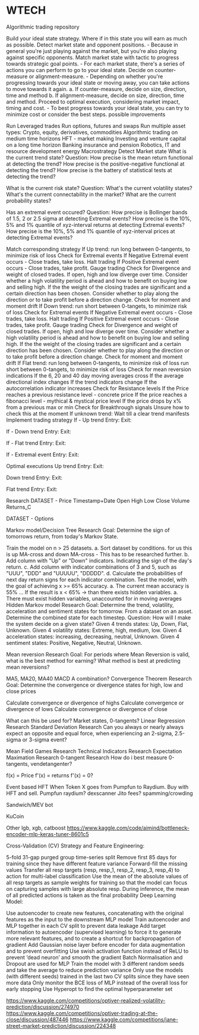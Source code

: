 # WTECH
Algorithmic trading repository


Build your ideal state strategy. Where if in this state you will earn as much as possible.
Detect market state and opponent positions. - Because in general you're just playing against the market, but you're also playing against specific opponents.
Match market state with tactic to progress towards strategic goal points. - For each market state, there's a series of actions you can perform to go to your ideal state.
Decide on counter-measure or alignment-measure. - Depending on whether you're progressing towards your ideal state or moving away, you can take actions to move towards it again. a. If counter-measure, decide on size, direction, time and method b. If alignment-measure, decide on size, direction, time and method.
Proceed to optimal execution, considering market impact, timing and cost. - To best progress towards your ideal state, you can try to minimize cost or consider the best steps.
possible improvements

Run Leveraged trades
Run options, futures and swaps
Run multiple asset types: Crypto, equity, derivatives, commodities
Algorithmic trading on medium time horizons
HFT - market making
Investing and venture capital on a long time horizon
Banking insurance and pension
Robotics, IT and resource development
energy
Macrostrategy
Detect Market state
What is the current trend state?
Question:
How precise is the mean return functional at detecting the trend?
How precise is the positive-negative functional at detecting the trend?
How precise is the battery of statistical tests at detecting the trend?

What is the current risk state?
Question:
What's the current volatility states?
What's the current connectability in the market?
What are the current probability states?

Has an extremal event occured?
Question:
How precise is Bollinger bands of 1.5, 2 or 2.5 sigma at detecting Extremal events?
How precise is the 10%, 5% and 1% quantile of xyz-interval returns at detecting Extremal events?
How precise is the 10%, 5% and 1% quantile of xyz-interval prices at detecting Extremal events?

Match corresponding strategy
If Up trend:
run long between 0-tangents, to minimize risk of loss
Check for Extremal events
If Negative Extremal event occurs - Close trades, take loss. Halt trading
If Positive Extremal event occurs - Close trades, take profit. Gauge trading
Check for Divergence and weight of closed trades.
If open, high and low diverge over time.
Consider whether a high volatility period is ahead and how to benefit on buying low and selling high.
If the the weight of the closing trades are significant and a certain direction has been chosen.
Consider whether to play along the direction or to take profit before a direction change.
Check for moment and moment drift
If Down trend:
run short between 0-tangets, to minimize risk of loss
Check for Extremal events
If Negative Extremal event occurs - Close trades, take loss. Halt trading
If Positive Extremal event occurs - Close trades, take profit. Gauge trading
Check for Divergence and weight of closed trades.
If open, high and low diverge over time.
Consider whether a high volatility period is ahead and how to benefit on buying low and selling high.
If the the weight of the closing trades are significant and a certain direction has been chosen.
Consider whether to play along the direction or to take profit before a direction change.
Check for moment and moment drift
If Flat trend:
run long between 0-tangents, to minimize risk of loss
run short between 0-tangets, to minimize risk of loss
Check for mean reversion indications
If the 6, 20 and 40 day moving averages cross
If the average directional index changes
If the trend indicators change
If the autocorrelation indicator increases
Check for Resistance levels If the Price reaches a previous resistance level - concrete price If the price reaches a fibonacci level - mythical & mystical price level If the price drops by x% from a previous max or min
Check for Breakthrough signals Unsure how to check this at the moment
If unknown trend:
Wait till a clear trend manifests
Implement trading strategy
If - Up trend
Entry:
Exit:

If - Down trend
Entry:
Exit:

If - Flat trend
Entry:
Exit:

If - Extremal event
Entry:
Exit:

Optimal executions
Up trend
Entry:
Exit:

Down trend
Entry:
Exit:

Flat trend
Entry:
Exit:

Research
DATASET - Price Timestamp+Date Open High Low Close Volume Returns_C

DATASET - Options

Markov model/Decision Tree Research
Goal: Determine the sign of tomorrows return, from today's Markov State.

Train the model on n > 25 datasets.
a. Sort dataset by conditions. for us this is up MA-cross and down MA-cross - This has to be researched further.
b. Add column with "Up" or "Down" indicators. Indicating the sign of the day's return.
c. Add column with indicator combinations of 3 and 5, such as "UUU", "DDD" and "UUUUU", "DDDDD".
d. Calculate the probabilities of next day return signs for each indicator combination.
Test the model, with the goal of achieving x >= 65% accuracy.
a. The current mean accuracy is 55% ...
If the result is x < 65% -> than there exists hidden variables. a. There must exist hidden variables, unaccounted for in moving averages
Hidden Markov model Research
Goal: Determine the trend, volatility, acceleration and sentiment states for tomorrow.
From a dataset on an asset. Determine the combined state for each timestep.
Question: How will I make the system decide on a given state?
Given 4 trends states: Up, Down, Flat, Unknown.
Given 4 volatility states: Extreme, high, medium, low.
Given 4 acceleration states: increasing, decreasing, neutral, Unknown.
Given 4 sentiment states: Positive, Negative, Neutral, Unknown.

Mean reversion Research
Goal: For periods where Mean Reversion is valid, what is the best method for earning?
What method is best at predicting mean reversions?

MA5, MA20, MA40
MACD
A combination?
Convergence Theorem Research
Goal: Determine the convergence or divergence states for high, low and close prices

Calculate convergence or divergence of highs
Calculate convergence or divergence of lows
Calculate convergence or divergence of close

What can this be used for? Market states, 0-tangents?
Linear Regression Research
Standard Deviation Research
Can you always or nearly always expect an opposite and equal force, when experiencing an 2-sigma, 2.5-sigma or 3-sigma event?

Mean Field Games Research
Technical Indicators Research
Expectation Maximation Research
0-tangent Research
How do i best measure 0-tangents, vendetangenter?

f(x) = Price f'(x) = returns f'(x) = 0?

Event based HFT
When Token X goes from Pumpfun to Raydium. Buy with HFT and sell. Pumpfun raydium? dexscanner Jito fees? spamming/crowding

Sandwich/MEV bot

KuCoin

Other
lgb, xgb, catboost https://www.kaggle.com/code/aimind/bottleneck-encoder-mlp-keras-tuner-8601c5

Cross-Validation (CV) Strategy and Feature Engineering:

5-fold 31-gap purged group time-series split Remove first 85 days for training since they have different feature variance Forward-fill the missing values Transfer all resp targets (resp, resp_1, resp_2, resp_3, resp_4) to action for multi-label classification Use the mean of the absolute values of all resp targets as sample weights for training so that the model can focus on capturing samples with large absolute resp. During inference, the mean of all predicted actions is taken as the final probability Deep Learning Model:

Use autoencoder to create new features, concatenating with the original features as the input to the downstream MLP model Train autoencoder and MLP together in each CV split to prevent data leakage Add target information to autoencoder (supervised learning) to force it to generate more relevant features, and to create a shortcut for backpropagation of gradient Add Gaussian noise layer before encoder for data augmentation and to prevent overfitting Use swish activation function instead of ReLU to prevent ‘dead neuron’ and smooth the gradient Batch Normalisation and Dropout are used for MLP Train the model with 3 different random seeds and take the average to reduce prediction variance Only use the models (with different seeds) trained in the last two CV splits since they have seen more data Only monitor the BCE loss of MLP instead of the overall loss for early stopping Use Hyperopt to find the optimal hyperparameter set

https://www.kaggle.com/competitions/optiver-realized-volatility-prediction/discussion/274970 https://www.kaggle.com/competitions/optiver-trading-at-the-close/discussion/487446 https://www.kaggle.com/competitions/jane-street-market-prediction/discussion/224348
